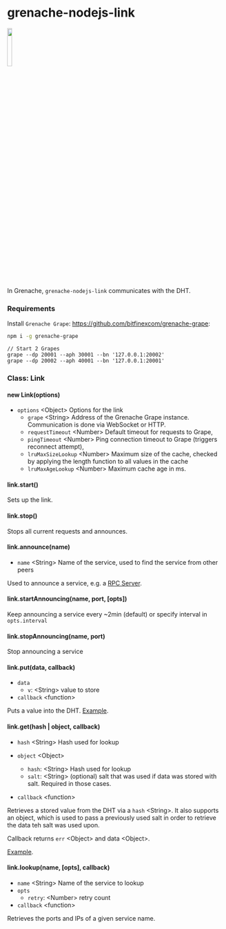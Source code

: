# grenache-nodejs-link

<img src="logo.png" width="15%" />

In Grenache, `grenache-nodejs-link` communicates with the DHT.

### Requirements

Install `Grenache Grape`: https://github.com/bitfinexcom/grenache-grape:

```bash
npm i -g grenache-grape
```

```
// Start 2 Grapes
grape --dp 20001 --aph 30001 --bn '127.0.0.1:20002'
grape --dp 20002 --aph 40001 --bn '127.0.0.1:20001'
```

### Class: Link

#### new Link(options)

 - `options` &lt;Object&gt; Options for the link
    - `grape` &lt;String&gt; Address of the Grenache Grape instance. Communication is done via WebSocket or HTTP.
    - `requestTimeout` &lt;Number&gt; Default timeout for requests to Grape,
    - `pingTimeout` &lt;Number&gt; Ping connection timeout to Grape (triggers reconnect attempt),
    - `lruMaxSizeLookup` &lt;Number&gt; Maximum size of the cache,
        checked by applying the length function to all values
        in the cache
    - `lruMaxAgeLookup` &lt;Number&gt; Maximum cache age in ms.

#### link.start()

Sets up the link.

#### link.stop()

Stops all current requests and announces.

#### link.announce(name)

  - `name` &lt;String&gt; Name of the service, used to find the service
    from other peers

Used to announce a service, e.g. a [RPC Server](#class-peerrpcserver).

#### link.startAnnouncing(name, port, [opts])

Keep announcing a service every ~2min (default) or specify interval in `opts.interval`

#### link.stopAnnouncing(name, port)

Stop announcing a service

#### link.put(data, callback)

  - `data`
    - `v`: &lt;String&gt; value to store
  - `callback` &lt;function&gt;

Puts a value into the DHT.
[Example](https://github.com/bitfinexcom/grenache-nodejs-link/blob/master/examples/put_get.js).

#### link.get(hash | object, callback)

  - `hash` &lt;String&gt; Hash used for lookup
  - `object` &lt;Object&gt;
    - `hash`: &lt;String&gt; Hash used for lookup
    - `salt`: &lt;String&gt; (optional) salt that was used if data was stored with salt. Required in those cases.

  - `callback` &lt;function&gt;

Retrieves a stored value from the DHT via a `hash` &lt;String&gt;.
It also supports an object, which is used to pass a previously used salt in order to retrieve the data teh salt was used upon.

Callback returns `err` &lt;Object&gt; and data &lt;Object&gt;.

[Example](https://github.com/bitfinexcom/grenache-nodejs-link/blob/master/examples/put_get.js).


#### link.lookup(name, [opts], callback)

  - `name` &lt;String&gt; Name of the service to lookup
  - `opts`
    - `retry`: &lt;Number&gt; retry count
  - `callback` &lt;function&gt;

Retrieves the ports and IPs of a given service name.
